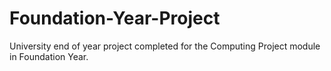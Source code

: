 # Foundation-Year-Project
University end of year project completed for the Computing Project module in Foundation Year.
